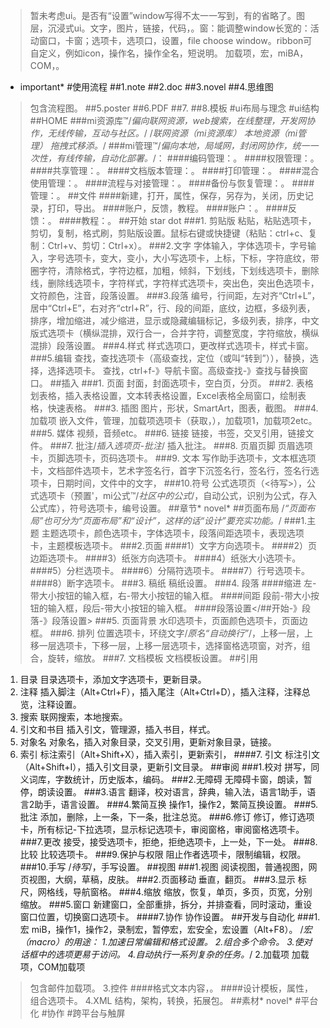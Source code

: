 >暂未考虑ui。是否有“设置”window写得不太一一写到，有的省略了。图层，沉浸式ui。文字，图片，链接，代码，。窗：能调整window长宽的：活动窗口，卡窗；选项卡，选项口，设置，file choose window。ribbon可自定义，例如icon，操作名，操作全名，短说明。
>加载项，宏，miBA，COM，。
* important*
#使用流程
##1.note
##2.doc
##3.novel
##4.思维图
>包含流程图。
##5.poster
##6.PDF
##7.
##8.模板
#ui布局与理念
#ui结构
##HOME
###mi资源库™/*偏向联网资源，web搜索，在线整理，开发网协作，无线传输，互动与社区。*/
/*联网资源（mi资源库） 本地资源（mi管理） 拖拽式移添。*/
###mi管理™/*偏向本地，局域网，封闭网协作，统一一次性，有线传输，自动化部署。*/：
####编码管理：。
####权限管理：。
####共享管理：。
####文档版本管理：。
####打印管理：。
####混合使用管理：。
####流程与对接管理：。
####备份与恢复管理：。
####管理：。
##文件
####新建，打开，属性，保存，另存为，关闭，历史记录，打印，导出。
####账户，反馈，教程。
####账户：。
####反馈：。
####教程：。
##开始
>star dot
###1. 剪贴版
粘贴，粘贴选项卡，剪切，复制，格式刷，剪贴版设置。鼠标右键或快捷键（粘贴：ctrl+c、复制：Ctrl+v、剪切：Ctrl+x）。
###2.文字
字体输入，字体选项卡，字号输入，字号选项卡，变大，变小，大小写选项卡，上标，下标，字符底纹，带圈字符，清除格式，字符边框，加粗，倾斜，下划线，下划线选项卡，删除线，删除线选项卡，字符样式，字符样式选项卡，突出色，突出色选项卡，文符颜色，注音，段落设置。
###3.段落
编号，行间距，左对齐“Ctrl+L”，居中“Ctrl+E”，右对齐“ctrl+R”，行、段的间距，底纹，边框，多级列表，排序，增加缩进，减少缩进，显示或隐藏编辑标记，多级列表，排序，中文版式选项卡（横纵混排，双行合一，合并字符，调整宽度，字符缩放，横纵混排）段落设置。
###4.样式
样式选项口，更改样式选项卡，样式卡窗。
###5.编辑
查找，查找选项卡（高级查找，定位（或叫“转到”）），替换，选择，选择选项卡。
查找，ctrl+f-》导航卡窗。高级查找-》查找与替换窗口。
##插入
###1. 页面
封面，封面选项卡，空白页，分页。
###2. 表格
划表格，插入表格设置，文本转表格设置，Excel表格全局窗口，绘制表格，快速表格。
###3. 插图
图片，形状，SmartArt，图表，截图。
###4. 加载项
嵌入文件，管理，加载项选项卡（获取，），加载项1，加载项2etc。
###5. 媒体
视频，音频etc。
###6. 链接
链接，书签，交叉引用，链接文件。
###7. 批注/*插入选项页-批注*/
插入批注。
###8. 页眉页脚
页眉选项卡，页脚选项卡，页码选项卡。
###9. 文本
写作助手选项卡，文本框选项卡，文档部件选项卡，艺术字签名行，首字下沉签名行，签名行，签名行选项卡，日期时间，文件中的文字，
###10.符号
公式选项页（<待写>），公式选项卡（预置'，mi公式™/*社区中的公式*/，自动公式，识别为公式，存入公式库），符号选项卡，编号设置。
##章节* novel*
##页面布局
/*“页面布局”也可分为“页面布局”和“设计”，这样的话“设计”要充实功能。*/
###1.主题
主题选项卡，颜色选项卡，字体选项卡，段落间距选项卡，表现选项卡，主题模板选项卡。
###2.页面
####1）文字方向选项卡。
####2）页边距选项卡。
####3）纸张方向选项卡。
####4）纸张大小选项卡。
####5）分栏选项卡。
####6）分隔符选项卡。
####7）行号选项卡。
####8）断字选项卡。
###3. 稿纸
稿纸设置。
###4. 段落
####缩进
左-带大小按钮的输入框，右-带大小按钮的输入框。
####间距
段前-带大小按钮的输入框，段后-带大小按钮的输入框。
####段落设置</##开始-》段落-》段落设置>
###5. 页面背景
水印选项卡，页面颜色选项卡，页面边框。
###6. 排列
位置选项卡，环绕文字/*原名“自动换行”*/，上移一层，上移一层选项卡，下移一层，上移一层选项卡，选择窗格选项窗，对齐，组合，旋转，缩放。
###7. 文档模板
文档模板设置。
##引用
1. 目录
目录选项卡，添加文字选项卡，更新目录。
2. 注释
插入脚注（Alt+Ctrl+F），插入尾注（Alt+Ctrl+D），插入注释，注释总览，注释设置。
3. 搜索
联网搜索，本地搜索。
4. 引文和书目
插入引文，管理源，插入书目，样式。
5. 对象名
对象名，插入对象目录，交叉引用，更新对象目录，链接。
6. 索引
标注索引（Alt+Shift+X），插入索引，更新索引，
####7. 引文
标注引文（Alt+Shift+I），插入引文目录，更新引文目录。
##审阅
###1.校对
拼写，同义词库，字数统计，历史版本，编码。
###2.无障碍
无障碍卡窗，朗读，暂停，朗读设置。
###3.语言
翻译，校对语言，辞典，输入法，语言1助手，语言2助手，语言设置。
###4.繁简互换
操作1，操作2，繁简互换设置。
###5.批注
添加，删除，上一条，下一条，批注总览。
###6.修订
修订，修订选项卡，所有标记-下拉选项，显示标记选项卡，审阅窗格，审阅窗格选项卡。
###7.更改
接受，接受选项卡，拒绝，拒绝选项卡，上一处，下一处。
###8.比较
比较选项卡。
###9.保护与权限
阻止作者选项卡，限制编辑，权限。
###10.手写
/*待写*/，手写设置。
##视图
###1.视图
阅读视图，普通视图，网页视图，大纲，草稿，皮肤。
###2.页面移动
垂直，翻页。
###3.显示
标尺，网格线，导航窗格。
###4.缩放
缩放，恢复，单页，多页，页宽，分别缩放。
###5.窗口
新建窗口，全部重排，拆分，并排查看，同时滚动，重设窗口位置，切换窗口选项卡。
####7.协作
协作设置。
##开发与自动化
###1.宏
miB，操作1，操作2，录制宏，暂停宏，宏安全，宏设置（Alt+F8）。
/*宏（macro）的用途：
1.加速日常编辑和格式设置。
2.组合多个命令。
3.使对话框中的选项更易于访问。
4.自动执行一系列复杂的任务。*/
2.加载项
加载项，COM加载项
>包含邮件加载项。
3.控件
####格式文本内容，。
####设计模板，属性，组合选项卡。
4.XML
结构，架构，转换，拓展包。
##素材* novel*
#平台化
#协作
#跨平台与触屏